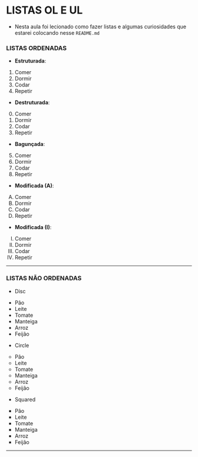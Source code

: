 # LISTAS OL E UL
- Nesta aula foi lecionado como fazer listas e algumas curiosidades que estarei colocando nesse `README.md`

### LISTAS ORDENADAS
  - __Estruturada__:
<ol>
  <li>Comer</li>
  <li>Dormir</li>
  <li>Codar</li>
  <li>Repetir</li>
</ol>

  - __Destruturada__:
<ol start="0">
  <li>Comer</li>
  <li>Dormir</li>
  <li>Codar</li>
  <li>Repetir</li>
</ol>

  - __Bagunçada__:
<ol start="5">
  <li>Comer</li>
  <li>Dormir</li>
  <li>Codar</li>
  <li>Repetir</li>
</ol>

  - __Modificada (A)__:
<ol type="A">
  <li>Comer</li>
  <li>Dormir</li>
  <li>Codar</li>
  <li>Repetir</li>
</ol>

  - __Modificada (I)__:
<ol type="I">
  <li>Comer</li>
  <li>Dormir</li>
  <li>Codar</li>
  <li>Repetir</li>
</ol>

---

### LISTAS NÃO ORDENADAS
- Disc
<ul type="disc">
  <li>Pão</li>
  <li>Leite</li>
  <li>Tomate</li>
  <li>Manteiga</li>
  <li>Arroz</li>
  <li>Feijão</li>
</ul>

- Circle
<ul type="circle">
  <li>Pão</li>
  <li>Leite</li>
  <li>Tomate</li>
  <li>Manteiga</li>
  <li>Arroz</li>
  <li>Feijão</li>
</ul>  

- Squared
<ul type="square">
  <li>Pão</li>
  <li>Leite</li>
  <li>Tomate</li>
  <li>Manteiga</li>
  <li>Arroz</li>
  <li>Feijão</li>
</ul>  

---